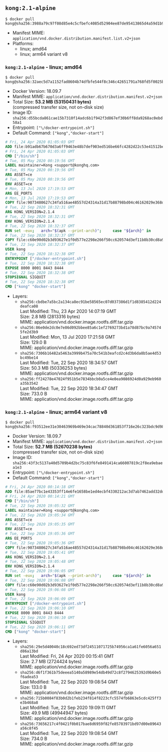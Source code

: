 ## `kong:2.1-alpine`

```console
$ docker pull kong@sha256:3988a79c97f08d85e4c5cfbefc4085d52904ee87de95413865d4a59d1b944f3c
```

-	Manifest MIME: `application/vnd.docker.distribution.manifest.list.v2+json`
-	Platforms:
	-	linux; amd64
	-	linux; arm64 variant v8

### `kong:2.1-alpine` - linux; amd64

```console
$ docker pull kong@sha256:32aec5d7a1152fad8604b74dfbfe544f8c346c42651791a768fd5f0025bc59b1
```

-	Docker Version: 18.09.7
-	Manifest MIME: `application/vnd.docker.distribution.manifest.v2+json`
-	Total Size: **53.2 MB (53150431 bytes)**  
	(compressed transfer size, not on-disk size)
-	Image ID: `sha256:d55bcda861cae15b7310f14adc6b1f942f3d867ef30b6ff8da9268ac0ebd58a1`
-	Entrypoint: `["\/docker-entrypoint.sh"]`
-	Default Command: `["kong","docker-start"]`

```dockerfile
# Fri, 24 Apr 2020 01:05:03 GMT
ADD file:b91adb67b670d3a6ff9463e48b7def903ed516be66fc4282d22c53e41512be49 in / 
# Fri, 24 Apr 2020 01:05:03 GMT
CMD ["/bin/sh"]
# Tue, 05 May 2020 00:19:56 GMT
LABEL maintainer=Kong <support@konghq.com>
# Tue, 05 May 2020 00:19:56 GMT
ARG ASSET=ce
# Tue, 05 May 2020 00:19:56 GMT
ENV ASSET=ce
# Mon, 13 Jul 2020 17:19:53 GMT
ARG EE_PORTS
# Mon, 13 Jul 2020 17:19:53 GMT
COPY file:9073480627c34fa516ae48557d24314a31d17b88798bd04c46162029e368d39c in /tmp/kong.tar.gz 
# Tue, 22 Sep 2020 18:32:31 GMT
ARG KONG_VERSION=2.1.4
# Tue, 22 Sep 2020 18:32:31 GMT
ENV KONG_VERSION=2.1.4
# Tue, 22 Sep 2020 18:32:37 GMT
RUN set -eux; 	arch="$(apk --print-arch)"; 	case "${arch}" in 		x86_64) arch='amd64'; KONG_SHA256='760cea1f7a058be6000e14dfecfeb73cc79245f696f18e0fcf0825935b944ab3' ;; 		aarch64) arch='arm64'; KONG_SHA256='08038f49f162ab5edc357d7712e90241f6571027cb8741b15ba0c951653764c2' ;; 	esac;     if [ "$ASSET" = "ce" ] ; then         apk add --no-cache --virtual .build-deps curl wget tar ca-certificates &&         curl -fL "https://bintray.com/kong/kong-alpine-tar/download_file?file_path=kong-$KONG_VERSION.$arch.apk.tar.gz" -o /tmp/kong.tar.gz &&         echo "$KONG_SHA256  /tmp/kong.tar.gz" | sha256sum -c -;         apk del .build-deps;     fi;     mkdir /kong; 	tar -C /kong -xzf /tmp/kong.tar.gz && 	mv /kong/usr/local/* /usr/local && 	mv /kong/etc/* /etc && 	rm -rf /kong && 	apk add --no-cache libstdc++ libgcc openssl pcre perl tzdata libcap zip bash zlib zlib-dev git ca-certificates && 	adduser -S kong && 	mkdir -p "/usr/local/kong" && 	chown -R kong:0 /usr/local/kong && 	chown kong:0 /usr/local/bin/kong && 	chmod -R g=u /usr/local/kong && 	rm -rf /tmp/kong.tar.gz &&   if [ "$ASSET" = "ce" ] ; then     kong version ;   fi;
# Tue, 22 Sep 2020 18:32:37 GMT
COPY file:c60e90d02b3d93627e1f0d577e2298e266f50cc620574d3ef11b8b30cd8a906c in /docker-entrypoint.sh 
# Tue, 22 Sep 2020 18:32:37 GMT
USER kong
# Tue, 22 Sep 2020 18:32:38 GMT
ENTRYPOINT ["/docker-entrypoint.sh"]
# Tue, 22 Sep 2020 18:32:38 GMT
EXPOSE 8000 8001 8443 8444
# Tue, 22 Sep 2020 18:32:38 GMT
STOPSIGNAL SIGQUIT
# Tue, 22 Sep 2020 18:32:38 GMT
CMD ["kong" "docker-start"]
```

-	Layers:
	-	`sha256:cbdbe7a5bc2a134ca8ec91be58565ec07d037386d1f1d8385412d224deafca08`  
		Last Modified: Thu, 23 Apr 2020 14:07:19 GMT  
		Size: 2.8 MB (2813316 bytes)  
		MIME: application/vnd.docker.image.rootfs.diff.tar.gzip
	-	`sha256:86e0de2dc0e7e86d092bbee85a6c1ef2769273bd1a78d87bc9a745745fe2d3b9`  
		Last Modified: Mon, 13 Jul 2020 17:21:58 GMT  
		Size: 129.0 B  
		MIME: application/vnd.docker.image.rootfs.diff.tar.gzip
	-	`sha256:7306b16482a5463a3999b475a70c541b3eafcd2c4d3b6da8b5ae4d53bc49be14`  
		Last Modified: Tue, 22 Sep 2020 18:34:57 GMT  
		Size: 50.3 MB (50336253 bytes)  
		MIME: application/vnd.docker.image.rootfs.diff.tar.gzip
	-	`sha256:ff24278e47024f951b5e7834bbcb0a5ce4e0ea9086924d0a929eb960a35b3542`  
		Last Modified: Tue, 22 Sep 2020 18:34:47 GMT  
		Size: 733.0 B  
		MIME: application/vnd.docker.image.rootfs.diff.tar.gzip

### `kong:2.1-alpine` - linux; arm64 variant v8

```console
$ docker pull kong@sha256:f93512ee31e30463969b469e34cac78840d361853f716e26c323bdc9d98ee067
```

-	Docker Version: 18.09.7
-	Manifest MIME: `application/vnd.docker.distribution.manifest.v2+json`
-	Total Size: **52.7 MB (52670238 bytes)**  
	(compressed transfer size, not on-disk size)
-	Image ID: `sha256:43f3c5137a40d5709b4d2bc75c83f6fe8491414ca66007819c2f8ea9ebaea1e3`
-	Entrypoint: `["\/docker-entrypoint.sh"]`
-	Default Command: `["kong","docker-start"]`

```dockerfile
# Fri, 24 Apr 2020 00:14:18 GMT
ADD file:85ae77bc1e43353ff14e6fe1658be1ed4ecbf4330212ac3d7ab7462add32dd39 in / 
# Fri, 24 Apr 2020 00:14:21 GMT
CMD ["/bin/sh"]
# Tue, 22 Sep 2020 19:05:32 GMT
LABEL maintainer=Kong <support@konghq.com>
# Tue, 22 Sep 2020 19:05:34 GMT
ARG ASSET=ce
# Tue, 22 Sep 2020 19:05:35 GMT
ENV ASSET=ce
# Tue, 22 Sep 2020 19:05:36 GMT
ARG EE_PORTS
# Tue, 22 Sep 2020 19:05:36 GMT
COPY file:9073480627c34fa516ae48557d24314a31d17b88798bd04c46162029e368d39c in /tmp/kong.tar.gz 
# Tue, 22 Sep 2020 19:05:41 GMT
ARG KONG_VERSION=2.1.4
# Tue, 22 Sep 2020 19:05:48 GMT
ENV KONG_VERSION=2.1.4
# Tue, 22 Sep 2020 19:06:05 GMT
RUN set -eux; 	arch="$(apk --print-arch)"; 	case "${arch}" in 		x86_64) arch='amd64'; KONG_SHA256='760cea1f7a058be6000e14dfecfeb73cc79245f696f18e0fcf0825935b944ab3' ;; 		aarch64) arch='arm64'; KONG_SHA256='08038f49f162ab5edc357d7712e90241f6571027cb8741b15ba0c951653764c2' ;; 	esac;     if [ "$ASSET" = "ce" ] ; then         apk add --no-cache --virtual .build-deps curl wget tar ca-certificates &&         curl -fL "https://bintray.com/kong/kong-alpine-tar/download_file?file_path=kong-$KONG_VERSION.$arch.apk.tar.gz" -o /tmp/kong.tar.gz &&         echo "$KONG_SHA256  /tmp/kong.tar.gz" | sha256sum -c -;         apk del .build-deps;     fi;     mkdir /kong; 	tar -C /kong -xzf /tmp/kong.tar.gz && 	mv /kong/usr/local/* /usr/local && 	mv /kong/etc/* /etc && 	rm -rf /kong && 	apk add --no-cache libstdc++ libgcc openssl pcre perl tzdata libcap zip bash zlib zlib-dev git ca-certificates && 	adduser -S kong && 	mkdir -p "/usr/local/kong" && 	chown -R kong:0 /usr/local/kong && 	chown kong:0 /usr/local/bin/kong && 	chmod -R g=u /usr/local/kong && 	rm -rf /tmp/kong.tar.gz &&   if [ "$ASSET" = "ce" ] ; then     kong version ;   fi;
# Tue, 22 Sep 2020 19:06:08 GMT
COPY file:c60e90d02b3d93627e1f0d577e2298e266f50cc620574d3ef11b8b30cd8a906c in /docker-entrypoint.sh 
# Tue, 22 Sep 2020 19:06:08 GMT
USER kong
# Tue, 22 Sep 2020 19:06:09 GMT
ENTRYPOINT ["/docker-entrypoint.sh"]
# Tue, 22 Sep 2020 19:06:10 GMT
EXPOSE 8000 8001 8443 8444
# Tue, 22 Sep 2020 19:06:10 GMT
STOPSIGNAL SIGQUIT
# Tue, 22 Sep 2020 19:06:11 GMT
CMD ["kong" "docker-start"]
```

-	Layers:
	-	`sha256:29e5d40040c18c692ed73df24511071725b74956ca1a61fe6056a651d86a13bd`  
		Last Modified: Fri, 24 Apr 2020 00:15:41 GMT  
		Size: 2.7 MB (2724424 bytes)  
		MIME: application/vnd.docker.image.rootfs.diff.tar.gzip
	-	`sha256:d6f1f361b75deeea5140a58989e54db49d72c8f2794625392d9b60e5f6adea53`  
		Last Modified: Tue, 22 Sep 2020 19:08:54 GMT  
		Size: 133.0 B  
		MIME: application/vnd.docker.image.rootfs.diff.tar.gzip
	-	`sha256:715b0084f83b0d2b1feb234f814f8223cfc5574fb6863e5cdc425ff3e3b468a8`  
		Last Modified: Tue, 22 Sep 2020 19:09:11 GMT  
		Size: 49.9 MB (49944947 bytes)  
		MIME: application/vnd.docker.image.rootfs.diff.tar.gzip
	-	`sha256:73656217c4f0421f0b017bae8d6959f82fe85783971bd97d00e89643a56c8f45`  
		Last Modified: Tue, 22 Sep 2020 19:08:54 GMT  
		Size: 734.0 B  
		MIME: application/vnd.docker.image.rootfs.diff.tar.gzip
